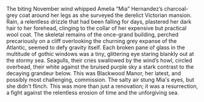 The biting November wind whipped Amelia “Mia” Hernandez’s charcoal-grey coat around her legs as she surveyed the derelict Victorian mansion.  Rain, a relentless drizzle that had been falling for days, plastered her dark hair to her forehead, clinging to the collar of her expensive but practical wool coat.  The skeletal remains of the once-grand building, perched precariously on a cliff overlooking the churning grey expanse of the Atlantic, seemed to defy gravity itself.  Each broken pane of glass in the multitude of gothic windows was a tiny, glittering eye staring blankly out at the stormy sea.  Seagulls, their cries swallowed by the wind’s howl, circled overhead, their white against the bruised purple sky a stark contrast to the decaying grandeur below.  This was Blackwood Manor, her latest, and possibly most challenging, commission.  The salty air stung Mia's eyes, but she didn't flinch. This was more than just a renovation; it was a resurrection, a fight against the relentless erosion of time and the unforgiving sea.
